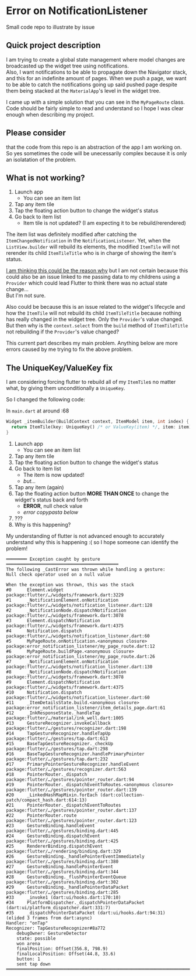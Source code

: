 # Error on NotificationListener

Small code repo to illustrate by issue

## Quick project description

I am trying to create a global state management where model changes are broadcasted up
the widget tree using notifications.  
Also, I want notifications to be able to propagate down the Navigator stack, and this for an indefinite amount of pages. When we push a page, we want to be able to catch the notifications going up said pushed page despite them being stacked at the `MaterialApp`'s level in the widget tree.  

I came up with a simple solution that you can see in the `MyPageRoute` class.  
Code should be fairly simple to read and understand so I hope I was clear enough when
describing my project.

## Please consider

that the code from this repo is an abstraction of the app I am working on.  
So yes sometimes the code will be unecessarily complex because it is only an isolatation of the problem.

## What is not working?

1) Launch app
    - You can see an item list
2) Tap any item tile
3) Tap the floating action button to change the widget's status
4) Go back to item list
    - Item tile is not updated? (I am expecting it to be rebuild/rerendered)

The item list was definitely modified after catching the `ItemChangedNotification` in the `NotificationListener`.
Yet, when the `ListView.builder` will rebuild its elements, the modified `ItemTile` will not rerender its child `ItemTileTitle` who is in charge of showing the item's status.

[I am thinking this could be the reason why](https://jelenaaa.medium.com/how-to-force-widget-to-redraw-in-flutter-2eec703bc024)
but I am not certain because this could also be an issue linked to me passing data to my childrens using a `Provider` which could lead Flutter to think there was no actual state change...  
But I'm not sure.

Also could be because this is an issue related to the widget's lifecycle and how the `ItemTile` will not rebuild its child `ItemTileTitle` because nothing has really changed in the widget tree. Only the `Provider`'s value changed.
But then why is the `context.select` from the `build` method of `ItemTileTitle` not rebuilding if the `Provider`'s value changed?

This current part describes my main problem. Anything below are more errors caused by me trying to fix the above problem.

## The UniqueKey/ValueKey fix

I am considering forcing flutter to rebuild all of my `ItemTile`s no matter what, by
giving them unconditionally a `UniqueKey`.  

So I changed the following code:

In `main.dart` at around :68
```dart
Widget _itemBuilder(BuildContext context, ItemModel item, int index) {
  return ItemTile(key: UniqueKey() /* or ValueKey(item) */, item: item);
}
```

1) Launch app
    - You can see an item list
2) Tap any item tile
3) Tap the floating action button to change the widget's status
4) Go back to item list
    - The item is now updated!
    - *but...*
5) Tap any item (again)
6) Tap the floating action button **MORE THAN ONCE** to change the widget's status back and forth
    - **ERROR**, null check value
    - *error copypasta below*
7) ???
8) Why is this happening?

My understanding of flutter is not advanced enough to accurately understand why this is happening :( so I hope someone can identify the problem! 

```
════════ Exception caught by gesture ═══════════════════════════════════════════
The following _CastError was thrown while handling a gesture:
Null check operator used on a null value

When the exception was thrown, this was the stack
#0      Element.widget
package:flutter/…/widgets/framework.dart:3229
#1      _NotificationElement.onNotification
package:flutter/…/widgets/notification_listener.dart:128
#2      _NotificationNode.dispatchNotification
package:flutter/…/widgets/framework.dart:3078
#3      Element.dispatchNotification
package:flutter/…/widgets/framework.dart:4375
#4      Notification.dispatch
package:flutter/…/widgets/notification_listener.dart:60
#5      MyPageRoute.onNotification.<anonymous closure>
package:error_notification_listener/my_page_route.dart:12
#6      MyPageRoute.buildPage.<anonymous closure>
package:error_notification_listener/my_page_route.dart:26
#7      _NotificationElement.onNotification
package:flutter/…/widgets/notification_listener.dart:130
#8      _NotificationNode.dispatchNotification
package:flutter/…/widgets/framework.dart:3078
#9      Element.dispatchNotification
package:flutter/…/widgets/framework.dart:4375
#10     Notification.dispatch
package:flutter/…/widgets/notification_listener.dart:60
#11     _ItemDetailsState.build.<anonymous closure>
package:error_notification_listener/item_details_page.dart:61
#12     _InkResponseState._handleTap
package:flutter/…/material/ink_well.dart:1005
#13     GestureRecognizer.invokeCallback
package:flutter/…/gestures/recognizer.dart:198
#14     TapGestureRecognizer.handleTapUp
package:flutter/…/gestures/tap.dart:613
#15     BaseTapGestureRecognizer._checkUp
package:flutter/…/gestures/tap.dart:298
#16     BaseTapGestureRecognizer.handlePrimaryPointer
package:flutter/…/gestures/tap.dart:232
#17     PrimaryPointerGestureRecognizer.handleEvent
package:flutter/…/gestures/recognizer.dart:563
#18     PointerRouter._dispatch
package:flutter/…/gestures/pointer_router.dart:94
#19     PointerRouter._dispatchEventToRoutes.<anonymous closure>
package:flutter/…/gestures/pointer_router.dart:139
#20     _LinkedHashMapMixin.forEach (dart:collection-patch/compact_hash.dart:614:13)
#21     PointerRouter._dispatchEventToRoutes
package:flutter/…/gestures/pointer_router.dart:137
#22     PointerRouter.route
package:flutter/…/gestures/pointer_router.dart:123
#23     GestureBinding.handleEvent
package:flutter/…/gestures/binding.dart:445
#24     GestureBinding.dispatchEvent
package:flutter/…/gestures/binding.dart:425
#25     RendererBinding.dispatchEvent
package:flutter/…/rendering/binding.dart:329
#26     GestureBinding._handlePointerEventImmediately
package:flutter/…/gestures/binding.dart:380
#27     GestureBinding.handlePointerEvent
package:flutter/…/gestures/binding.dart:344
#28     GestureBinding._flushPointerEventQueue
package:flutter/…/gestures/binding.dart:302
#29     GestureBinding._handlePointerDataPacket
package:flutter/…/gestures/binding.dart:285
#33     _invoke1 (dart:ui/hooks.dart:170:10)
#34     PlatformDispatcher._dispatchPointerDataPacket (dart:ui/platform_dispatcher.dart:331:7)
#35     _dispatchPointerDataPacket (dart:ui/hooks.dart:94:31)
(elided 3 frames from dart:async)
Handler: "onTap"
Recognizer: TapGestureRecognizer#8a772
    debugOwner: GestureDetector
    state: possible
    won arena
    finalPosition: Offset(356.8, 798.9)
    finalLocalPosition: Offset(44.8, 33.6)
    button: 1
    sent tap down
════════════════════════════════════════════════════════════════════════════════
```
